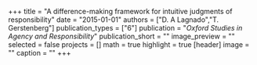+++
title = "A difference-making framework for intuitive judgments of responsibility"
date = "2015-01-01"
authors = ["D. A Lagnado","T. Gerstenberg"]
publication_types = ["6"]
publication = "_Oxford Studies in Agency and Responsibility_"
publication_short = ""
image_preview = ""
selected = false
projects = []
math = true
highlight = true
[header]
image = ""
caption = ""
+++

